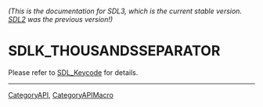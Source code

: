 ###### (This is the documentation for SDL3, which is the current stable version. [SDL2](https://wiki.libsdl.org/SDL2/) was the previous version!)
# SDLK_THOUSANDSSEPARATOR

Please refer to [SDL_Keycode](SDL_Keycode) for details.

----
[CategoryAPI](CategoryAPI), [CategoryAPIMacro](CategoryAPIMacro)

